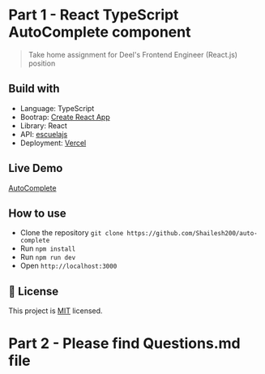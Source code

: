 # Part 1 - React TypeScript AutoComplete component

> Take home assignment for Deel's Frontend Engineer (React.js) position

## Build with

- Language: TypeScript
- Bootrap: [Create React App](https://github.com/facebook/create-react-app)
- Library: React
- API: [escuelajs](https://api.escuelajs.co/api/v1/products)
- Deployment: [Vercel](https://vercel.com)

## Live Demo

[AutoComplete](https://auto-complete-xi.vercel.app/)

## How to use

- Clone the repository `git clone https://github.com/Shailesh200/auto-complete`
- Run `npm install`
- Run `npm run dev`
- Open `http://localhost:3000`

## 📝 License

This project is [MIT](./license.md) licensed.

# Part 2 - Please find Questions.md file
